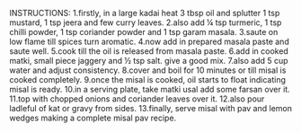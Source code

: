 INSTRUCTIONS:
1.firstly, in a large kadai heat 3 tbsp oil and splutter 1 tsp mustard, 1 tsp jeera and few curry leaves.
2.also add ¼ tsp turmeric, 1 tsp chilli powder, 1 tsp coriander powder and 1 tsp garam masala.
3.saute on low flame till spices turn aromatic.
4.now add in prepared masala paste and saute well.
5.cook till the oil is released from masala paste.
6.add in cooked matki, small piece jaggery and ½ tsp salt. give a good mix.
7.also add 5 cup water and adjust consistency.
8.cover and boil for 10 minutes or till misal is cooked completely.
9.once the misal is cooked, oil starts to float indicating misal is ready.
10.in a serving plate, take matki usal add some farsan over it.
11.top with chopped onions and coriander leaves over it.
12.also pour ladleful of kat or gravy from sides.
13.finally, serve misal with pav and lemon wedges making a complete misal pav recipe.
